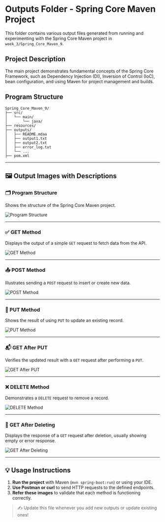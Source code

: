 # Outputs Folder - Spring Core Maven Project

This folder contains various output files generated from running and experimenting with the Spring Core Maven project in `week_3/Spring_Core_Maven_9`.

## Project Description

The main project demonstrates fundamental concepts of the Spring Core Framework, such as Dependency Injection (DI), Inversion of Control (IoC), bean configuration, and using Maven for project management and builds.

## Program Structure

```
Spring_Core_Maven_9/
├── src/
│   └── main/
│       └── java/
├── resources/
├── outputs/
│   ├── README.mdaa
│   ├── output1.txt
│   ├── output2.txt
│   ├── error_log.txt
│   └── ...
├── pom.xml
```
---

## 🖼️ Output Images with Descriptions

### 🗂️ Program Structure
Shows the structure of the Spring Core Maven project.

![Program Structure](./program_structure.png)

---

### ✅ GET Method
Displays the output of a simple `GET` request to fetch data from the API.

![GET Method](./get_method.png)

---

### 📤 POST Method
Illustrates sending a `POST` request to insert or create new data.

![POST Method](./post_method.png)

---

### 🔁 PUT Method
Shows the result of using `PUT` to update an existing record.

![PUT Method](./put_method.png)

---

### 📬 GET After PUT
Verifies the updated result with a `GET` request after performing a `PUT`.

![GET After PUT](./get_after_put_method.png)

---

### ❌ DELETE Method
Demonstrates a `DELETE` request to remove a record.

![DELETE Method](.delete_method.png)

---

### 🔎 GET After Deleting
Displays the response of a `GET` request after deletion, usually showing empty or error response.

![GET After Deleting](./get_after_deleting.png)

---

## 💡 Usage Instructions

1. **Run the project** with Maven (`mvn spring-boot:run`) or using your IDE.
2. **Use Postman or curl** to send HTTP requests to the defined endpoints.
3. **Refer these images** to validate that each method is functioning correctly.

> ✍️ Update this file whenever you add new outputs or update existing ones!
